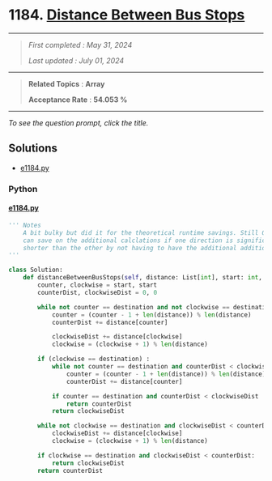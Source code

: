 # 1184. [Distance Between Bus Stops](<https://leetcode.com/problems/distance-between-bus-stops>)

------

> *First completed : May 31, 2024*
>
> *Last updated : July 01, 2024*


------

> **Related Topics** : **Array**
>
> **Acceptance Rate** : **54.053 %**


------

*To see the question prompt, click the title.*

## Solutions

- [e1184.py](<../my-submissions/e1184.py>)
### Python
#### [e1184.py](<../my-submissions/e1184.py>)
```Python
''' Notes
    A bit bulky but did it for the theoretical runtime savings. Still O(n) but 
    can save on the additional calclations if one direction is significantly
    shorter than the other by not having to have the additional addition operations.
'''

class Solution:
    def distanceBetweenBusStops(self, distance: List[int], start: int, destination: int) -> int:
        counter, clockwise = start, start
        counterDist, clockwiseDist = 0, 0

        while not counter == destination and not clockwise == destination :
            counter = (counter - 1 + len(distance)) % len(distance)
            counterDist += distance[counter]

            clockwiseDist += distance[clockwise]
            clockwise = (clockwise + 1) % len(distance)

        if (clockwise == destination) :
            while not counter == destination and counterDist < clockwiseDist :
                counter = (counter - 1 + len(distance)) % len(distance)
                counterDist += distance[counter]

            if counter == destination and counterDist < clockwiseDist :
                return counterDist
            return clockwiseDist

        while not clockwise == destination and clockwiseDist < counterDist :
            clockwiseDist += distance[clockwise]
            clockwise = (clockwise + 1) % len(distance)

        if clockwise == destination and clockwiseDist < counterDist:
            return clockwiseDist
        return counterDist
```

